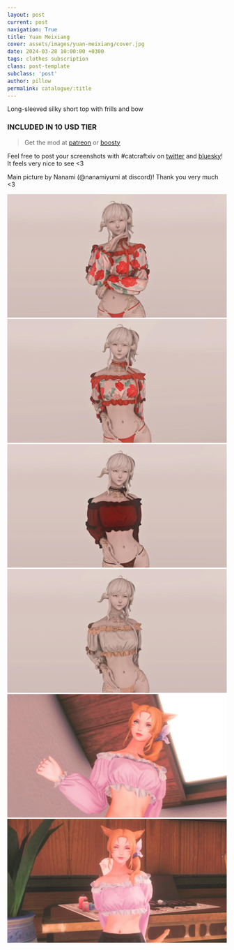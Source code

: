 ```yaml
---
layout: post
current: post
navigation: True
title: Yuan Meixiang
cover: assets/images/yuan-meixiang/cover.jpg
date: 2024-03-28 10:00:00 +0300
tags: clothes subscription
class: post-template
subclass: 'post'
author: pillow
permalink: catalogue/:title
---
```


Long-sleeved silky short top with frills and bow

### INCLUDED IN 10 USD TIER

> Get the mod at [patreon](https://www.patreon.com/posts/yuan-meixiang-101237298) or [boosty](https://boosty.to/miaumori/posts/cb97917d-a3b9-4e58-a568-e0a69780debe?share=post_link)

Feel free to post your screenshots with #catcraftxiv on [twitter](https://x.com/hashtag/catcraftxiv?src=hashtag_click) and [bluesky](https://bsky.app/hashtag/catcraftxiv)! It feels very nice to see <3

Main picture by Nanami (@nanamiyumi at discord)! Thank you very much <3

<img src="/assets/images/yuan-meixiang/ffxiv_dx11_2024-03-28_14-59-52.jpg"/>
<img src="/assets/images/yuan-meixiang/ffxiv_dx11_2024-03-28_15-03-03.jpg"/>
<img src="/assets/images/yuan-meixiang/ffxiv_dx11_2024-03-28_15-12-29.jpg"/>
<img src="/assets/images/yuan-meixiang/ffxiv_dx11_2024-03-28_15-13-17.jpg"/>
<img src="/assets/images/yuan-meixiang/ffxiv_dx11 2025-02-09 11-14-51.jpg" title="image by nanamiyumi"/>
<img src="/assets/images/yuan-meixiang/cover.jpg" title="image by nanamiyumi"/>
